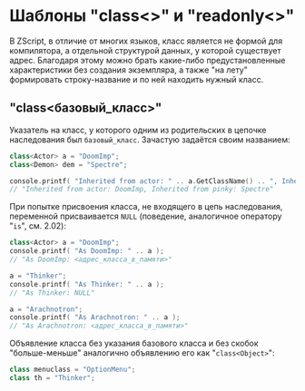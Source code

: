 # Шаблоны "class<>" и "readonly<>"

В ZScript, в отличие от многих языков, класс является не формой для компилятора, а отдельной структурой данных, у которой существует адрес. Благодаря этому можно брать какие-либо предустановленные характеристики без создания экземпляра, а также "на лету" формировать строку-название и по ней находить нужный класс.

## "class<базовый_класс>"

Указатель на класс, у которого одним из родительских в цепочке наследования был `базовый_класс`. Зачастую задаётся своим названием:

```CPP
class<Actor> a = "DoomImp";
class<Demon> dem = "Spectre";

console.printf( "Inherited from actor: " .. a.GetClassName() .. ", Inherited from pinky: " .. dem.GetClassName() );
// "Inherited from actor: DoomImp, Inherited from pinky: Spectre"
```

При попытке присвоения класса, не входящего в цепь наследования, переменной присваивается `NULL` (поведение, аналогичное оператору "`is`", см. 2.02):

```CPP
class<Actor> a = "DoomImp";
console.printf( "As DoomImp: " .. a );
// "As DoomImp: <адрес_класса_в_памяти>"

a = "Thinker";
console.printf( "As Thinker: " .. a );
// "As Thinker: NULL"

a = "Arachnotron";
console.printf( "As Arachnotron: " .. a );
// "As Arachnotron: <адрес_класса_в_памяти>"
```

Объявление класса без указания базового класса и без скобок "больше-меньше" аналогично объявлению его как "`class<Object>`":

```CPP
class menuclass = "OptionMenu";
class th = "Thinker";
```

